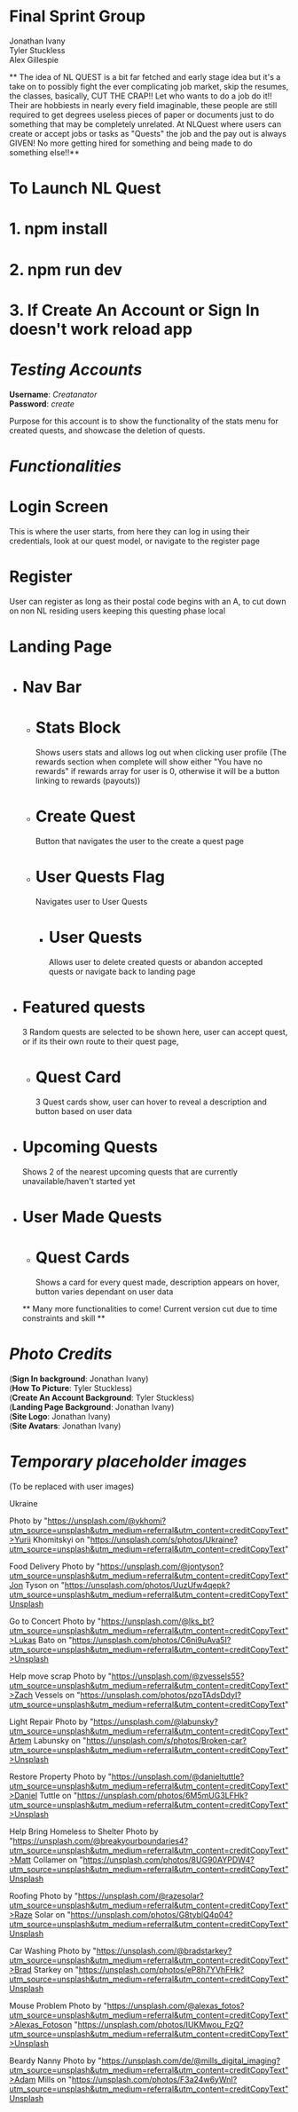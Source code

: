 # Final Sprint Group

Jonathan Ivany <br />
Tyler Stuckless<br />
Alex Gillespie

** The idea of NL QUEST is a bit far fetched and early stage idea but it's a take on to possibly fight the ever complicating job market, skip the resumes, the classes,
basically, CUT THE CRAP!! Let who wants to do a job do it!! Their are hobbiests in nearly every field imaginable, these people are still required to get
degrees useless pieces of paper or documents just to do something that may be completely unrelated. At NLQuest where users can create or accept jobs or tasks as "Quests"
the job and the pay out is always GIVEN! No more getting hired for something and being made to do something else!!**

# To Launch NL Quest

# 1. npm install

# 2. npm run dev

# 3. If Create An Account or Sign In doesn't work reload app

# _Testing Accounts_

**Username**: _Creatanator_ <br />
**Password**: _create_

Purpose for this account is to show the functionality of the stats menu for created quests, and showcase the deletion of quests.

# _Functionalities_

# Login Screen

This is where the user starts, from here they can log in using their credentials, look at our quest model, or navigate to the register page

# Register

User can register as long as their postal code begins with an A, to cut down on non NL residing users keeping this questing phase local

# Landing Page

- # Nav Bar
  - # Stats Block
    Shows users stats and allows log out when clicking user profile
    (The rewards section when complete will show either "You have no rewards" if rewards array for user is 0, otherwise it will be a button linking to rewards (payouts))
  - # Create Quest
    Button that navigates the user to the create a quest page
  - # User Quests Flag
    Navigates user to User Quests
    - # User Quests
      Allows user to delete created quests or abandon accepted quests or navigate back to landing page
- # Featured quests
  3 Random quests are selected to be shown here, user can accept quest, or if its their own route to their quest page,
  - # Quest Card
    3 Quest cards show, user can hover to reveal a description and button based on user data
- # Upcoming Quests
  Shows 2 of the nearest upcoming quests that are currently unavailable/haven't started yet
- # User Made Quests

  - # Quest Cards
    Shows a card for every quest made, description appears on hover, button varies dependant on user data

  ** Many more functionalities to come! Current version cut due to time constraints and skill **

# _Photo Credits_

(**Sign In background**: Jonathan Ivany) <br />
(**How To Picture**: Tyler Stuckless) <br />
(**Create An Account Background**: Tyler Stuckless) <br />
(**Landing Page Background**: Jonathan Ivany) <br />
(**Site Logo**: Jonathan Ivany) <br />
(**Site Avatars**: Jonathan Ivany) <br />

# _Temporary placeholder images_

(To be replaced with user images)

Ukraine

Photo by "https://unsplash.com/@ykhomi?utm_source=unsplash&utm_medium=referral&utm_content=creditCopyText">Yurii Khomitskyi on "https://unsplash.com/s/photos/Ukraine?utm_source=unsplash&utm_medium=referral&utm_content=creditCopyText"

Food Delivery
Photo by "https://unsplash.com/@jontyson?utm_source=unsplash&utm_medium=referral&utm_content=creditCopyText"Jon Tyson on "https://unsplash.com/photos/UuzUfw4qepk?utm_source=unsplash&utm_medium=referral&utm_content=creditCopyText"Unsplash

Go to Concert
Photo by "https://unsplash.com/@lks_bt?utm_source=unsplash&utm_medium=referral&utm_content=creditCopyText">Lukas Bato on "https://unsplash.com/photos/C6ni9uAva5I?utm_source=unsplash&utm_medium=referral&utm_content=creditCopyText">Unsplash

Help move scrap
Photo by "https://unsplash.com/@zvessels55?utm_source=unsplash&utm_medium=referral&utm_content=creditCopyText">Zach Vessels on "https://unsplash.com/photos/pzqTAdsDdyI?utm_source=unsplash&utm_medium=referral&utm_content=creditCopyText"

Light Repair
Photo by "https://unsplash.com/@labunsky?utm_source=unsplash&utm_medium=referral&utm_content=creditCopyText"Artem Labunsky on "https://unsplash.com/s/photos/Broken-car?utm_source=unsplash&utm_medium=referral&utm_content=creditCopyText">Unsplash

Restore Property
Photo by "https://unsplash.com/@danieltuttle?utm_source=unsplash&utm_medium=referral&utm_content=creditCopyText">Daniel Tuttle on "https://unsplash.com/photos/6M5mUG3LFHk?utm_source=unsplash&utm_medium=referral&utm_content=creditCopyText">Unsplash

Help Bring Homeless to Shelter
Photo by "https://unsplash.com/@breakyourboundaries4?utm_source=unsplash&utm_medium=referral&utm_content=creditCopyText">Matt Collamer on "https://unsplash.com/photos/8UG90AYPDW4?utm_source=unsplash&utm_medium=referral&utm_content=creditCopyText"Unsplash

Roofing
Photo by "https://unsplash.com/@razesolar?utm_source=unsplash&utm_medium=referral&utm_content=creditCopyText">Raze Solar on "https://unsplash.com/photos/G8tyblQ4p04?utm_source=unsplash&utm_medium=referral&utm_content=creditCopyText"Unsplash

Car Washing
Photo by "https://unsplash.com/@bradstarkey?utm_source=unsplash&utm_medium=referral&utm_content=creditCopyText">Brad Starkey on "https://unsplash.com/photos/eP8h7YVhFHk?utm_source=unsplash&utm_medium=referral&utm_content=creditCopyText"Unsplash

Mouse Problem
Photo by "https://unsplash.com/@alexas_fotos?utm_source=unsplash&utm_medium=referral&utm_content=creditCopyText">Alexas_Fotoson "https://unsplash.com/photos/IUKMwou_FzQ?utm_source=unsplash&utm_medium=referral&utm_content=creditCopyText">Unsplash

Beardy Nanny
Photo by "https://unsplash.com/de/@mills_digital_imaging?utm_source=unsplash&utm_medium=referral&utm_content=creditCopyText">Adam Mills on "https://unsplash.com/photos/F3a24w6yWnI?utm_source=unsplash&utm_medium=referral&utm_content=creditCopyText"Unsplash
